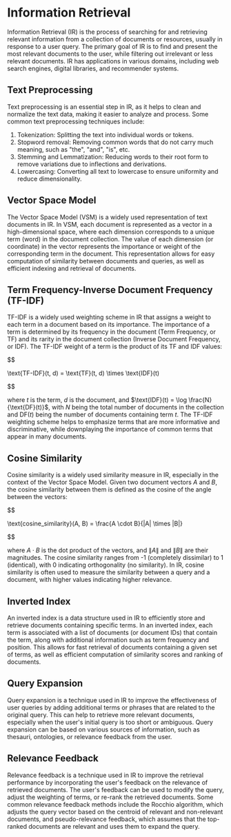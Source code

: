 # Information Retrieval

Information Retrieval (IR) is the process of searching for and retrieving relevant information from a collection of documents or resources, usually in response to a user query. The primary goal of IR is to find and present the most relevant documents to the user, while filtering out irrelevant or less relevant documents. IR has applications in various domains, including web search engines, digital libraries, and recommender systems.

## Text Preprocessing

Text preprocessing is an essential step in IR, as it helps to clean and normalize the text data, making it easier to analyze and process. Some common text preprocessing techniques include:

1. Tokenization: Splitting the text into individual words or tokens.
2. Stopword removal: Removing common words that do not carry much meaning, such as "the", "and", "is", etc.
3. Stemming and Lemmatization: Reducing words to their root form to remove variations due to inflections and derivations.
4. Lowercasing: Converting all text to lowercase to ensure uniformity and reduce dimensionality.

## Vector Space Model

The Vector Space Model (VSM) is a widely used representation of text documents in IR. In VSM, each document is represented as a vector in a high-dimensional space, where each dimension corresponds to a unique term (word) in the document collection. The value of each dimension (or coordinate) in the vector represents the importance or weight of the corresponding term in the document. This representation allows for easy computation of similarity between documents and queries, as well as efficient indexing and retrieval of documents.

## Term Frequency-Inverse Document Frequency (TF-IDF)

TF-IDF is a widely used weighting scheme in IR that assigns a weight to each term in a document based on its importance. The importance of a term is determined by its frequency in the document (Term Frequency, or TF) and its rarity in the document collection (Inverse Document Frequency, or IDF). The TF-IDF weight of a term is the product of its TF and IDF values:


$$

\text{TF-IDF}(t, d) = \text{TF}(t, d) \times \text{IDF}(t)

$$


where $t$ is the term, $d$ is the document, and $\text{IDF}(t) = \log \frac{N}{\text{DF}(t)}$, with $N$ being the total number of documents in the collection and $\text{DF}(t)$ being the number of documents containing term $t$. The TF-IDF weighting scheme helps to emphasize terms that are more informative and discriminative, while downplaying the importance of common terms that appear in many documents.

## Cosine Similarity

Cosine similarity is a widely used similarity measure in IR, especially in the context of the Vector Space Model. Given two document vectors $A$ and $B$, the cosine similarity between them is defined as the cosine of the angle between the vectors:


$$

\text{cosine\_similarity}(A, B) = \frac{A \cdot B}{\|A\| \times \|B\|}

$$


where $A \cdot B$ is the dot product of the vectors, and $\|A\|$ and $\|B\|$ are their magnitudes. The cosine similarity ranges from -1 (completely dissimilar) to 1 (identical), with 0 indicating orthogonality (no similarity). In IR, cosine similarity is often used to measure the similarity between a query and a document, with higher values indicating higher relevance.

## Inverted Index

An inverted index is a data structure used in IR to efficiently store and retrieve documents containing specific terms. In an inverted index, each term is associated with a list of documents (or document IDs) that contain the term, along with additional information such as term frequency and position. This allows for fast retrieval of documents containing a given set of terms, as well as efficient computation of similarity scores and ranking of documents.

## Query Expansion

Query expansion is a technique used in IR to improve the effectiveness of user queries by adding additional terms or phrases that are related to the original query. This can help to retrieve more relevant documents, especially when the user's initial query is too short or ambiguous. Query expansion can be based on various sources of information, such as thesauri, ontologies, or relevance feedback from the user.

## Relevance Feedback

Relevance feedback is a technique used in IR to improve the retrieval performance by incorporating the user's feedback on the relevance of retrieved documents. The user's feedback can be used to modify the query, adjust the weighting of terms, or re-rank the retrieved documents. Some common relevance feedback methods include the Rocchio algorithm, which adjusts the query vector based on the centroid of relevant and non-relevant documents, and pseudo-relevance feedback, which assumes that the top-ranked documents are relevant and uses them to expand the query.
